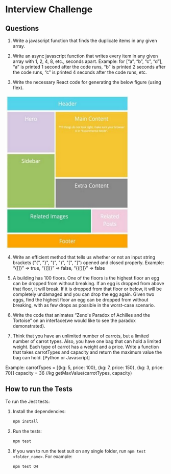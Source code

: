 # Interview Challenge

## Questions

1) Write a javascript function that finds the duplicate items in any given array.

2) Write an async javascript function that writes every item in any given array with 1, 2, 4, 8,
etc., seconds apart.
Example: for [“a”, “b”, “c”, “d”], “a” is printed 1 second after the code runs, “b” is printed 2
seconds after the code runs, “c” is printed 4 seconds after the code runs, etc.

3) Write the necessary React code for generating the below figure (using flex).

![image](./img/flex-layout.png)

4) Write an efficient method that tells us whether or not an input string brackets ("{", "}",
"(", ")", "[", "]") opened and closed properly. Example: “{[]}” => true, “{(])}” => false,
“{([)]}” => false

5) A building has 100 floors. One of the floors is the highest floor an egg can be dropped
from without breaking. If an egg is dropped from above that floor, it will break. If it is
dropped from that floor or below, it will be completely undamaged and you can drop the
egg again. Given two eggs, find the highest floor an egg can be dropped from without
breaking, with as few drops as possible in the worst-case scenario.

6) Write the code that animates “Zeno's Paradox of Achilles and the Tortoise” on an
interface(we would like to see the paradox demonstrated).

7) Think that you have an unlimited number of carrots, but a limited number of carrot
types. Also, you have one bag that can hold a limited weight. Each type of carrot has a
weight and a price. Write a function that takes carrotTypes and capacity and return the
maximum value the bag can hold. [Python or Javascript]

Example:
carrotTypes = [{kg: 5, price: 100}, {kg: 7, price: 150}, {kg: 3, price: 70}]
capacity = 36 //kg
getMaxValue(carrotTypes, capacity)

## How to run the Tests

To run the Jest tests:

1. Install the dependencies:

   ```bash
   npm install
   ```

2. Run the tests:

   ```bash
   npm test
   ```

3. If you wan to run the test suit on any single folder, run `npm test <folder_name>`. For example:

   ```bash
   npm test Q4
   ```
